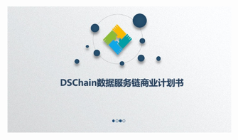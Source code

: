  
![交互关系](https://github.com/dschain/dschain.github.io/blob/master/images/readme/1.jpeg?raw=true)  
